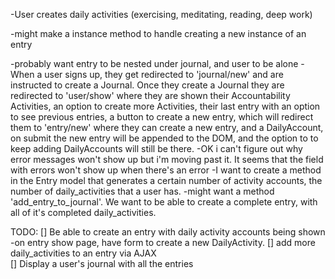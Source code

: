 <!-- -User
  -name
  -email
  -password
  -has a journal
  -has many activities
  -has many entries through journal

-Journal
  -name
  -belongs to a user
  -has many entires -->

<!-- -Entry
  -belongs to a user through journal -->
  <!-- -has many activities through users...
  -completed, dependent on activities
  -duration, dependent on activities
  -notes -->


<!-- -Activity
  -name
  -daily goal for activity
  -belongs to a user
  -belongs to entry through user -->

-User creates daily activities (exercising, meditating, reading, deep work)
<!-- -Journal has many entries.
-Entries comment daily on individual users activities. completed or not, how long doing activity, notes on that days activity.
-I'm thinking I need a journal that has a name.
-Then entries that belong to a journal. But the entries are just checkmarks on preexisting things that the user has set up.
-So i would want a user to sign up, be asked what daily activities they want to be held accountable for. that would create a users daily_activities.
-A daily_activity model would have a name, boolean of true or false for that day, and a notes
-How would you then regenerate a individual users daily_activities.
-Maybe it would just be part of the user model...
-A user creates their own daily_activities, daily_activities have a name and description. A user has a journal. A journal has many entries. An entry is a checkbox for each of the current user's daily activities, and for how long, and any additional notes. -->
-might make a instance method to handle creating a new instance of an entry
<!-- -Have a model for Events. A user creates their events, it has a name, duration.
-A user creates their Event. An event has a name. An Event has many entries. An Entry has name which is event_name_entry, a duration, date, and a note, and belongs to one Journal and one User. A Journal has belongs to a User, and has a name, and has many entries. -->

<!-- -"rails g model Journal user:references name" (creates association, creates index, helps with queries, best for inner joins)
-dependent: :destroy -->
-probably want entry to be nested under journal, and user to be alone
-When a user signs up, they get redirected to 'journal/new' and are instructed to create a Journal. Once they create a Journal they are redirected to 'user/show' where they are shown their Accountability Activities, an option to create more Activities, their last entry with an option to see previous entries, a button to create a new entry, which will redirect them to 'entry/new' where they can create a new entry, and a DailyAccount, on submit the new entry will be appended to the DOM, and the option to to keep adding DailyAccounts will still be there.
-OK i can't figure out why error messages won't show up but i'm moving past it. It seems that the field with errors won't show up when there's an error
-I want to create a method in the Entry model that generates a certain number of activity accounts, the number of daily_activities that a user has.
-might want a method 'add_entry_to_journal'. We want to be able to create a complete entry, with all of it's completed daily_activities.

TODO:
[] Be able to create an entry with daily activity accounts being shown
  -on entry show page, have form to create a new DailyActivity.
[] add more daily_activities to an entry via AJAX  
[] Display a user's journal with all the entries

